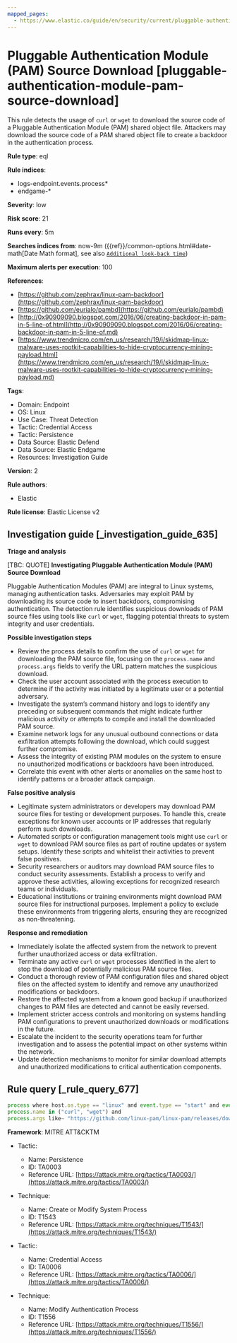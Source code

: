 ```yaml
---
mapped_pages:
  - https://www.elastic.co/guide/en/security/current/pluggable-authentication-module-pam-source-download.html
---
```


# Pluggable Authentication Module (PAM) Source Download [pluggable-authentication-module-pam-source-download]

This rule detects the usage of `curl` or `wget` to download the source code of a Pluggable Authentication Module (PAM) shared object file. Attackers may download the source code of a PAM shared object file to create a backdoor in the authentication process.

**Rule type**: eql

**Rule indices**:

* logs-endpoint.events.process*
* endgame-*

**Severity**: low

**Risk score**: 21

**Runs every**: 5m

**Searches indices from**: now-9m ({{ref}}/common-options.html#date-math[Date Math format], see also [`Additional look-back time`](docs-content://solutions/security/detect-and-alert/create-detection-rule.md#rule-schedule))

**Maximum alerts per execution**: 100

**References**:

* [https://github.com/zephrax/linux-pam-backdoor](https://github.com/zephrax/linux-pam-backdoor)
* [https://github.com/eurialo/pambd](https://github.com/eurialo/pambd)
* [http://0x90909090.blogspot.com/2016/06/creating-backdoor-in-pam-in-5-line-of.html](http://0x90909090.blogspot.com/2016/06/creating-backdoor-in-pam-in-5-line-of.md)
* [https://www.trendmicro.com/en_us/research/19/i/skidmap-linux-malware-uses-rootkit-capabilities-to-hide-cryptocurrency-mining-payload.html](https://www.trendmicro.com/en_us/research/19/i/skidmap-linux-malware-uses-rootkit-capabilities-to-hide-cryptocurrency-mining-payload.md)

**Tags**:

* Domain: Endpoint
* OS: Linux
* Use Case: Threat Detection
* Tactic: Credential Access
* Tactic: Persistence
* Data Source: Elastic Defend
* Data Source: Elastic Endgame
* Resources: Investigation Guide

**Version**: 2

**Rule authors**:

* Elastic

**Rule license**: Elastic License v2

## Investigation guide [_investigation_guide_635]

**Triage and analysis**

[TBC: QUOTE]
**Investigating Pluggable Authentication Module (PAM) Source Download**

Pluggable Authentication Modules (PAM) are integral to Linux systems, managing authentication tasks. Adversaries may exploit PAM by downloading its source code to insert backdoors, compromising authentication. The detection rule identifies suspicious downloads of PAM source files using tools like `curl` or `wget`, flagging potential threats to system integrity and user credentials.

**Possible investigation steps**

* Review the process details to confirm the use of `curl` or `wget` for downloading the PAM source file, focusing on the `process.name` and `process.args` fields to verify the URL pattern matches the suspicious download.
* Check the user account associated with the process execution to determine if the activity was initiated by a legitimate user or a potential adversary.
* Investigate the system’s command history and logs to identify any preceding or subsequent commands that might indicate further malicious activity or attempts to compile and install the downloaded PAM source.
* Examine network logs for any unusual outbound connections or data exfiltration attempts following the download, which could suggest further compromise.
* Assess the integrity of existing PAM modules on the system to ensure no unauthorized modifications or backdoors have been introduced.
* Correlate this event with other alerts or anomalies on the same host to identify patterns or a broader attack campaign.

**False positive analysis**

* Legitimate system administrators or developers may download PAM source files for testing or development purposes. To handle this, create exceptions for known user accounts or IP addresses that regularly perform such downloads.
* Automated scripts or configuration management tools might use `curl` or `wget` to download PAM source files as part of routine updates or system setups. Identify these scripts and whitelist their activities to prevent false positives.
* Security researchers or auditors may download PAM source files to conduct security assessments. Establish a process to verify and approve these activities, allowing exceptions for recognized research teams or individuals.
* Educational institutions or training environments might download PAM source files for instructional purposes. Implement a policy to exclude these environments from triggering alerts, ensuring they are recognized as non-threatening.

**Response and remediation**

* Immediately isolate the affected system from the network to prevent further unauthorized access or data exfiltration.
* Terminate any active `curl` or `wget` processes identified in the alert to stop the download of potentially malicious PAM source files.
* Conduct a thorough review of PAM configuration files and shared object files on the affected system to identify and remove any unauthorized modifications or backdoors.
* Restore the affected system from a known good backup if unauthorized changes to PAM files are detected and cannot be easily reversed.
* Implement stricter access controls and monitoring on systems handling PAM configurations to prevent unauthorized downloads or modifications in the future.
* Escalate the incident to the security operations team for further investigation and to assess the potential impact on other systems within the network.
* Update detection mechanisms to monitor for similar download attempts and unauthorized modifications to critical authentication components.


## Rule query [_rule_query_677]

```js
process where host.os.type == "linux" and event.type == "start" and event.action in ("exec", "exec_event") and
process.name in ("curl", "wget") and
process.args like~ "https://github.com/linux-pam/linux-pam/releases/download/v*/Linux-PAM-*.tar.xz"
```

**Framework**: MITRE ATT&CKTM

* Tactic:

    * Name: Persistence
    * ID: TA0003
    * Reference URL: [https://attack.mitre.org/tactics/TA0003/](https://attack.mitre.org/tactics/TA0003/)

* Technique:

    * Name: Create or Modify System Process
    * ID: T1543
    * Reference URL: [https://attack.mitre.org/techniques/T1543/](https://attack.mitre.org/techniques/T1543/)

* Tactic:

    * Name: Credential Access
    * ID: TA0006
    * Reference URL: [https://attack.mitre.org/tactics/TA0006/](https://attack.mitre.org/tactics/TA0006/)

* Technique:

    * Name: Modify Authentication Process
    * ID: T1556
    * Reference URL: [https://attack.mitre.org/techniques/T1556/](https://attack.mitre.org/techniques/T1556/)



